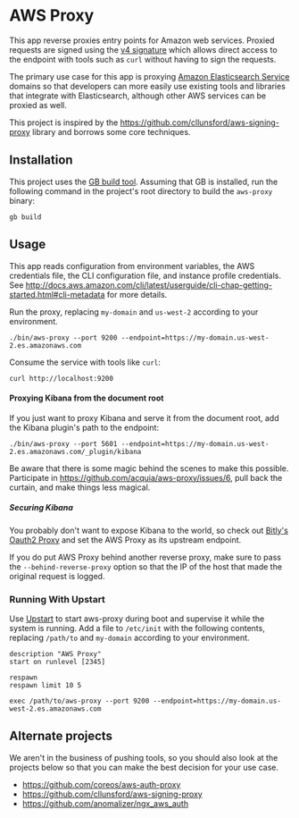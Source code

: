 # AWS Proxy

This app reverse proxies entry points for Amazon web services. Proxied
requests are signed using the [v4 signature](http://docs.aws.amazon.com/general/latest/gr/signature-version-4.html)
which allows direct access to the endpoint with tools such as `curl`
without having to sign the requests.

The primary use case for this app is proxying [Amazon Elasticsearch Service](https://aws.amazon.com/elasticsearch-service/)
domains so that developers can more easily use existing tools and libraries
that integrate with Elasticsearch, although other AWS services can be
proxied as well.

This project is inspired by the https://github.com/cllunsford/aws-signing-proxy
library and borrows some core techniques.

## Installation

This project uses the [GB build tool](https://getgb.io/). Assuming that GB
is installed, run the following command in the project's root directory to
build the `aws-proxy` binary:

```shell
gb build
```

## Usage

This app reads configuration from environment variables, the AWS credentials
file, the CLI configuration file, and instance profile credentials. See
http://docs.aws.amazon.com/cli/latest/userguide/cli-chap-getting-started.html#cli-metadata
for more details.

Run the proxy, replacing `my-domain` and `us-west-2` according to your environment.

```shell
./bin/aws-proxy --port 9200 --endpoint=https://my-domain.us-west-2.es.amazonaws.com
```

Consume the service with tools like `curl`:

```shell
curl http://localhost:9200
```

#### Proxying Kibana from the document root

If you just want to proxy Kibana and serve it from the document root, add
the Kibana plugin's path to the endpoint:

```shell
./bin/aws-proxy --port 5601 --endpoint=https://my-domain.us-west-2.es.amazonaws.com/_plugin/kibana
```

Be aware that there is some magic behind the scenes to make this possible.
Participate in https://github.com/acquia/aws-proxy/issues/6, pull back the
curtain, and make things less magical.

##### Securing Kibana

You probably don't want to expose Kibana to the world, so check out
[Bitly's Oauth2 Proxy](https://github.com/bitly/oauth2_proxy) and set the
AWS Proxy as its upstream endpoint.

If you do put AWS Proxy behind another reverse proxy, make sure to pass the
`--behind-reverse-proxy` option so that the IP of the host that made the
original request is logged.

### Running With Upstart

Use [Upstart](http://upstart.ubuntu.com/) to start aws-proxy during boot
and supervise it while the system is running. Add a file to `/etc/init` with
the following contents, replacing `/path/to` and `my-domain` according to
your environment.

```
description "AWS Proxy"
start on runlevel [2345]

respawn
respawn limit 10 5

exec /path/to/aws-proxy --port 9200 --endpoint=https://my-domain.us-west-2.es.amazonaws.com
```

## Alternate projects

We aren't in the business of pushing tools, so you should also look at the
projects below so that you can make the best decision for your use case.

* https://github.com/coreos/aws-auth-proxy
* https://github.com/cllunsford/aws-signing-proxy
* https://github.com/anomalizer/ngx_aws_auth

